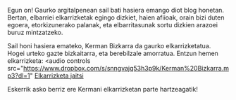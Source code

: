 <!--
.. title: Elkarrizketa Kerman Bizkarrari
.. slug: elkarrizketa-kerman-bizkarrari
.. date: 2017-11-26 12:00:00+01:00
.. tags: interview
.. category: 
.. link: 
.. description: 
.. type: text
-->

Egun on! Gaurko argitalpenean sail bati hasiera emango diot blog honetan. Bertan, elbarriei elkarrizketak egingo dizkiet, haien afiioak, orain bizi duten egoera, etorkizunerako palanak, eta elbarritasunak sortu dizkien arazoei buruz mintzatzeko.

Sail honi hasiera emateko, Kerman Bizkarra da gaurko elkarrizketatua. Hogei urteko gazte bizkaitarra, eta berebilzale amorratua. Entzun hemen elkarrizketa:
<audio controls src="https://www.dropbox.com/s/snngvajq53h3p9k/Kerman%20Bizkarra.mp3?dl=1" </audio>
[Elkarrizketa jaitsi](https://www.dropbox.com/s/snngvajq53h3p9k/Kerman%20Bizkarra.mp3?dl=1)

Eskerrik asko berriz ere Kermani elkarrizketan parte hartzeagatik!
